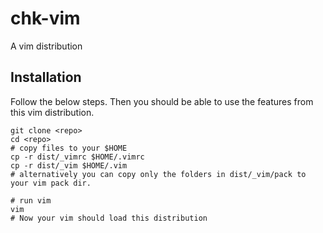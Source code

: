 # chk-vim
A vim distribution


## Installation

Follow the below steps. Then you should be able to use the features from this vim distribution.

```
git clone <repo>
cd <repo>
# copy files to your $HOME
cp -r dist/_vimrc $HOME/.vimrc
cp -r dist/_vim $HOME/.vim
# alternatively you can copy only the folders in dist/_vim/pack to your vim pack dir.

# run vim
vim
# Now your vim should load this distribution
```
